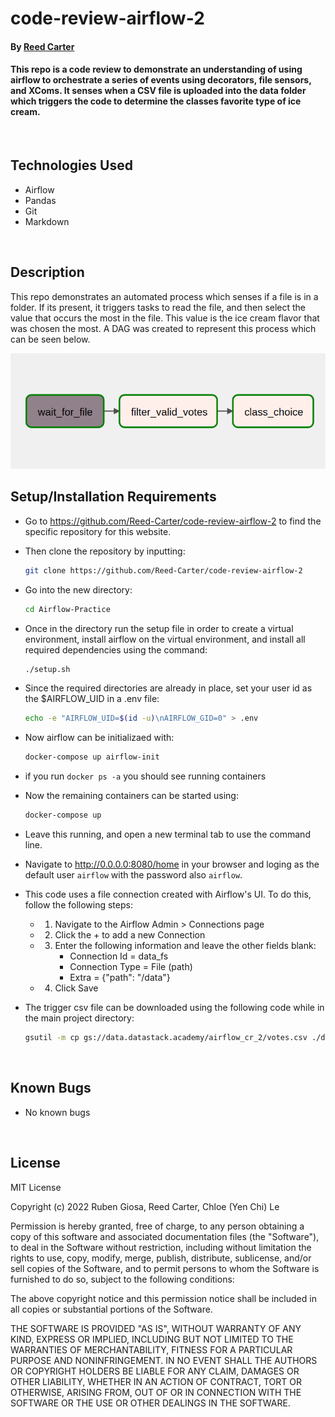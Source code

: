 # code-review-airflow-2

#### By [Reed Carter](https://github.com/Reed-Carter)

#### This repo is a code review to demonstrate an understanding of using airflow to orchestrate a series of events using decorators, file sensors, and XComs. It senses when a CSV file is uploaded into the data folder which triggers the code to determine the classes favorite type of ice cream. 

<br>

## Technologies Used

* Airflow
* Pandas
* Git
* Markdown
  
</br>

## Description

This repo demonstrates an automated process which senses if a file is in a folder. If its present, it triggers tasks to read the file, and then select the value that occurs the most in the file. This value is the ice cream flavor that was chosen the most. A DAG was created to represent this process which can be seen below. 

[<img src="images/class_ice_cream_preference.png">](images/class_ice_cream_preference.png)


## Setup/Installation Requirements

* Go to https://github.com/Reed-Carter/code-review-airflow-2 to find the specific repository for this website.

* Then clone the repository by inputting: 
  ```bash
  git clone https://github.com/Reed-Carter/code-review-airflow-2
  ```
* Go into the new directory:
  ```bash
  cd Airflow-Practice
  ```
* Once in the directory run the setup file in order to create a virtual environment, install airflow on the virtual environment, and install all required dependencies using the command:
  ```bash
  ./setup.sh
  ```
* Since the required directories are already in place, set your user id as the $AIRFLOW_UID in a .env file:
  ```bash
  echo -e "AIRFLOW_UID=$(id -u)\nAIRFLOW_GID=0" > .env
  ```
* Now airflow can be initializaed with:
  ```bash
  docker-compose up airflow-init
  ```
* if you run `docker ps -a` you should see running containers
* Now the remaining containers can be started using:
  ```bash
  docker-compose up
  ```
* Leave this running, and open a new terminal tab to use the command line.
* Navigate to http://0.0.0.0:8080/home in your browser and loging as the default user `airflow` with the password also `airflow`. 
* This code uses a file connection created with Airflow's UI. To do this, follow the following steps:
  * 1. Navigate to the Airflow Admin > Connections page
  * 2. Click the + to add a new Connection
  * 3. Enter the following information and leave the other fields blank:
        * Connection Id = data_fs
        * Connection Type = File (path)
        * Extra = {"path": "/data"}
  * 4. Click Save
* The trigger csv file can be downloaded using the following code while in the main project directory:
  ``` bash
  gsutil -m cp gs://data.datastack.academy/airflow_cr_2/votes.csv ./data/
  ```

</br>

## Known Bugs

* No known bugs

<br>

## License

MIT License

Copyright (c) 2022 Ruben Giosa, Reed Carter, Chloe (Yen Chi) Le

Permission is hereby granted, free of charge, to any person obtaining a copy of this software and associated documentation files (the "Software"), to deal in the Software without restriction, including without limitation the rights to use, copy, modify, merge, publish, distribute, sublicense, and/or sell copies of the Software, and to permit persons to whom the Software is furnished to do so, subject to the following conditions:

The above copyright notice and this permission notice shall be included in all copies or substantial portions of the Software.

THE SOFTWARE IS PROVIDED "AS IS", WITHOUT WARRANTY OF ANY KIND, EXPRESS OR IMPLIED, INCLUDING BUT NOT LIMITED TO THE WARRANTIES OF MERCHANTABILITY, FITNESS FOR A PARTICULAR PURPOSE AND NONINFRINGEMENT. IN NO EVENT SHALL THE AUTHORS OR COPYRIGHT HOLDERS BE LIABLE FOR ANY CLAIM, DAMAGES OR OTHER LIABILITY, WHETHER IN AN ACTION OF CONTRACT, TORT OR OTHERWISE, ARISING FROM, OUT OF OR IN CONNECTION WITH THE SOFTWARE OR THE USE OR OTHER DEALINGS IN THE SOFTWARE.